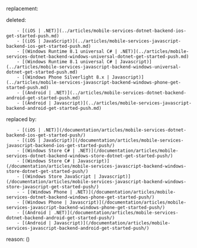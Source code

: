 replacement:

deleted:

		- [(iOS | .NET)](../articles/mobile-services-dotnet-backend-ios-get-started-push.md)
		- [(iOS | JavaScript)](../articles/mobile-services-javascript-backend-ios-get-started-push.md)
		- [(Windows Runtime 8.1 universal C# | .NET)](../articles/mobile-services-dotnet-backend-windows-universal-dotnet-get-started-push.md)
		- [(Windows Runtime 8.1 universal C# | Javascript)](../articles/mobile-services-javascript-backend-windows-universal-dotnet-get-started-push.md)
		- [(Windows Phone Silverlight 8.x | Javascript)](../articles/mobile-services-javascript-backend-windows-phone-get-started-push.md)
		- [(Android | .NET)](../articles/mobile-services-dotnet-backend-android-get-started-push.md)
		- [(Android | Javascript)](../articles/mobile-services-javascript-backend-android-get-started-push.md)

replaced by:

		- [(iOS | .NET)](/documentation/articles/mobile-services-dotnet-backend-ios-get-started-push/)
		- [(iOS | JavaScript)](/documentation/articles/mobile-services-javascript-backend-ios-get-started-push/)
		- [(Windows Store C# | .NET)](/documentation/articles/mobile-services-dotnet-backend-windows-store-dotnet-get-started-push/)
		- [(Windows Store C# | Javascript)](/documentation/articles/mobile-services-javascript-backend-windows-store-dotnet-get-started-push/)
		- [(Windows Store JavaScript | Javascript)](/documentation/articles/mobile-services-javascript-backend-windows-store-javascript-get-started-push/)
		- - [(Windows Phone | .NET)](/documentation/articles/mobile-services-dotnet-backend-windows-phone-get-started-push/)
		- [(Windows Phone | Javascript)](/documentation/articles/mobile-services-javascript-backend-windows-phone-get-started-push/)
		- [(Android | .NET)](/documentation/articles/mobile-services-dotnet-backend-android-get-started-push/)
		- [(Android | Javascript)](/documentation/articles/mobile-services-javascript-backend-android-get-started-push/)

reason: ()

